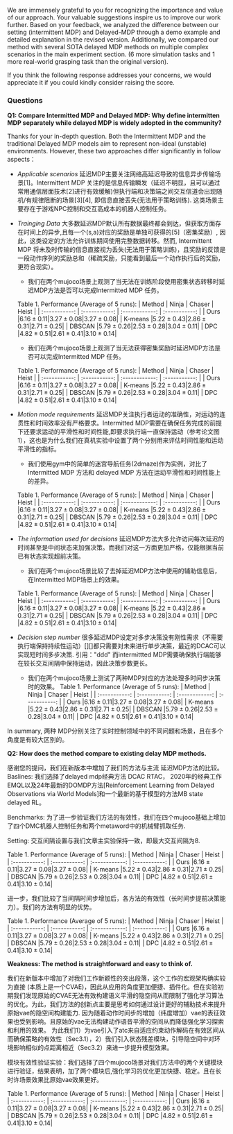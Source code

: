 We are immensely grateful to you for recognizing the importance and value of our approach. Your valuable suggestions inspire us to improve our work further. Based on your feedback, we analyzed the difference between our setting (intermittent MDP) and Delayed-MDP through a demo example and detailed explanation in the revised version. Additionally, we compared our method with several SOTA delayed MDP methods on multiple complex scenarios in the main experiment section. (6 more simulation tasks and 1 more real-world grasping task than the original version). 

If you think the following response addresses your concerns, we would appreciate it if you could kindly consider raising the score.
### Questions
**Q1: Compare Intermitted MDP and Delayed MDP: Why define intermitten MDP separately while delayed MDP is widely adopted in the community?**

Thanks for your in-depth question. Both the Intermittent MDP and the traditional Delayed MDP models aim to represent non-ideal (unstable) environments. However, these two approaches differ significantly in follow aspects：
- *Applicable scenarios* 延迟MDP主要关注网络高延迟导致的信息异步传输场景[1]。Intermittent MDP 关注的是信息传输瞬发（延迟不明显，且可以通过常用通信层面技术[2]进行有效缓解)但执行端和决策端之间交互信道会出现随机/有规律阻断的场景[3][4], 即信息直接丢失(无法用于策略训练). 这类场景主要存在于游戏NPC控制和交互高成本的机器人控制任务。
- *Trainging Data* 大多数延迟MDP默认所有数据最终都会到达，但获取方面存在时间上的异步,且每一个(s,a)对应的奖励是单独可获得的[5]（密集奖励）, 因此，这类设定的方法允许训练期间使用完整数据转移。然而, Intermittent MDP 将未及时传输的信息直接视为丢失(无法用于策略训练)，且奖励的反馈是一段动作序列的奖励总和（稀疏奖励，只能看到最后一个动作执行后的奖励，更符合现实）。
  - 我们在两个mujoco场景上观测了当无法在训练阶段使用密集状态转移时延迟MDP方法是否可以完成Intermitted MDP 任务。
  
  Table 1. Performance (Average of 5 runs):
  | Method      | Ninja | Chaser | Heist |
  | :-----------: | :-----------: | :------------: | :-----------: |
  | Ours |$6.16\pm 0.11$|$3.27\pm 0.08$|$3.27\pm 0.08$|
  | K-means  |$5.22\pm 0.43$|$2.86\pm 0.31$|$2.71\pm 0.25$|
  | DBSCAN  |$5.79\pm 0.26$|$2.53\pm 0.28$|$3.04\pm 0.11$|
  | DPC  |$4.82\pm 0.51$|$2.61\pm 0.41$|$3.10\pm 0.14$|

  - 我们在两个mujoco场景上观测了当无法获得密集奖励时延迟MDP方法是否可以完成Intermitted MDP 任务。
  
  Table 1. Performance (Average of 5 runs):
  | Method      | Ninja | Chaser | Heist |
  | :-----------: | :-----------: | :------------: | :-----------: |
  | Ours |$6.16\pm 0.11$|$3.27\pm 0.08$|$3.27\pm 0.08$|
  | K-means  |$5.22\pm 0.43$|$2.86\pm 0.31$|$2.71\pm 0.25$|
  | DBSCAN  |$5.79\pm 0.26$|$2.53\pm 0.28$|$3.04\pm 0.11$|
  | DPC  |$4.82\pm 0.51$|$2.61\pm 0.41$|$3.10\pm 0.14$|

- *Motion mode requirements* 延迟MDP关注执行者运动的准确性，对运动的连贯性和时间效率没有严格要求。Intermitted MDP需要在确保任务完成的前提下还要求运动的平滑性和时间性能,即要求执行端一直保持运动（参考论文图1），这也是为什么我们在真机实验中设置了两个分别用来评估时间性能和运动平滑性的指标。
  - 我们使用gym中的简单的迷宫导航任务(2dmaze)作为实例，对比了Intermitted MDP 方法和 delayed MDP 方法在运动平滑性和时间性能上的差异。

  Table 1. Performance (Average of 5 runs):
  | Method      | Ninja | Chaser | Heist |
  | :-----------: | :-----------: | :------------: | :-----------: |
  | Ours |$6.16\pm 0.11$|$3.27\pm 0.08$|$3.27\pm 0.08$|
  | K-means  |$5.22\pm 0.43$|$2.86\pm 0.31$|$2.71\pm 0.25$|
  | DBSCAN  |$5.79\pm 0.26$|$2.53\pm 0.28$|$3.04\pm 0.11$|
  | DPC  |$4.82\pm 0.51$|$2.61\pm 0.41$|$3.10\pm 0.14$|

- *The information used for decisions* 延迟MDP方法大多允许访问每次延迟的时间甚至是中间状态来加强决策。而我们对这一方面更加严格，仅能根据当前已有状态实现超前决策。
  - 我们在两个mujoco场景比较了去掉延迟MDP方法中使用的辅助信息后，在Intermitted MDP场景上的效果。
    
  Table 1. Performance (Average of 5 runs):
  | Method      | Ninja | Chaser | Heist |
  | :-----------: | :-----------: | :------------: | :-----------: |
  | Ours |$6.16\pm 0.11$|$3.27\pm 0.08$|$3.27\pm 0.08$|
  | K-means  |$5.22\pm 0.43$|$2.86\pm 0.31$|$2.71\pm 0.25$|
  | DBSCAN  |$5.79\pm 0.26$|$2.53\pm 0.28$|$3.04\pm 0.11$|
  | DPC  |$4.82\pm 0.51$|$2.61\pm 0.41$|$3.10\pm 0.14$|

- *Decision step number* 很多延迟MDP设定对多步决策没有刚性需求（不需要执行端保持持续性运动）[][]都只需要对未来进行单步决策，最近的DCAC可以实现短时间多步决策. 引用："ddd" 而intermittted MDP需要确保执行端能够在较长交互间隔中保持运动，因此决策步数更长。
  - 我们在两个mujoco场景上测试了两种MDP对应的方法处理多时间步决策时的效果。
  Table 1. Performance (Average of 5 runs):
  | Method      | Ninja | Chaser | Heist |
  | :-----------: | :-----------: | :------------: | :-----------: |
  | Ours |$6.16\pm 0.11$|$3.27\pm 0.08$|$3.27\pm 0.08$|
  | K-means  |$5.22\pm 0.43$|$2.86\pm 0.31$|$2.71\pm 0.25$|
  | DBSCAN  |$5.79\pm 0.26$|$2.53\pm 0.28$|$3.04\pm 0.11$|
  | DPC  |$4.82\pm 0.51$|$2.61\pm 0.41$|$3.10\pm 0.14$|


In summary, 两种 MDP分别关注了实时控制领域中的不同问题和场景，且在多个角度是有较大区别的。

**Q2: How does the method compare to existing delay MDP methods.**

感谢您的提问，我们在新版本中增加了我们的方法与主流 延迟MDP方法的比较。
Baslines: 我们选择了delayed mdp经典方法 DCAC RTAC， 2020年的经典工作EMQL以及24年最新的DOMDP方法[Reinforcement Learning from Delayed Observations via World Models]和一个最新的基于模型的方法MB state delayed RL。

Benchmarks: 为了进一步验证我们方法的有效性，我们在四个mujoco基础上增加了四个DMC机器人控制任务和两个metaword中的机械臂抓取任务.

Setting: 交互间隔设置与我们文章主实验保持一致，即最大交互间隔为8.

Table 1. Performance (Average of 5 runs):
| Method      | Ninja | Chaser | Heist |
| :-----------: | :-----------: | :------------: | :-----------: |
| Ours |$6.16\pm 0.11$|$3.27\pm 0.08$|$3.27\pm 0.08$|
| K-means  |$5.22\pm 0.43$|$2.86\pm 0.31$|$2.71\pm 0.25$|
| DBSCAN  |$5.79\pm 0.26$|$2.53\pm 0.28$|$3.04\pm 0.11$|
| DPC  |$4.82\pm 0.51$|$2.61\pm 0.41$|$3.10\pm 0.14$|

进一步，我们比较了当间隔时间步增加后，各方法的有效性（长时间步提前决策能力）。我们的方法有明显的优势。

Table 1. Performance (Average of 5 runs):
| Method      | Ninja | Chaser | Heist |
| :-----------: | :-----------: | :------------: | :-----------: |
| Ours |$6.16\pm 0.11$|$3.27\pm 0.08$|$3.27\pm 0.08$|
| K-means  |$5.22\pm 0.43$|$2.86\pm 0.31$|$2.71\pm 0.25$|
| DBSCAN  |$5.79\pm 0.26$|$2.53\pm 0.28$|$3.04\pm 0.11$|
| DPC  |$4.82\pm 0.51$|$2.61\pm 0.41$|$3.10\pm 0.14$|

**Weakness: The method is straightforward and easy to think of.**

我们在新版本中增加了对我们工作新颖性的突出段落，这个工作的宏观架构确实较为直接 (本质上是一个CVAE)，因此从应用的角度更加便捷、插件化。但在实验初期我们发现原始的CVAE无法有效构建语义平滑的隐空间从而限制了强化学习算法的优化。为此，我们方法的创新点主要是思考如何通过设计更好的辅助技术来提升原始vae的隐空间构建能力.
因为随着动作时间步的增加（纬度增加）vae的表征效果也受到影响。且原始的vae无法构建动作语音平滑的空间从而降低强化学习探索和利用的效果。
为此我们1）为vae引入了atc来自适应约束动作解码在有效区间从而确保策略的有效性（Sec3.1），2）我们引入状态残差模块，引导隐空间中对环境影响相似的点距离相近（Sec3.2）来进一步提升模型效果。

模块有效性验证实验：我们选择了四个mujoco场景对我们方法中的两个关键模块进行验证，结果表明，加了两个模块后,强化学习的优化更加快捷、稳定。且在长时许场景效果比原始vae效果更好。

Table 1. Performance (Average of 5 runs):
| Method      | Ninja | Chaser | Heist |
| :-----------: | :-----------: | :------------: | :-----------: |
| Ours |$6.16\pm 0.11$|$3.27\pm 0.08$|$3.27\pm 0.08$|
| K-means  |$5.22\pm 0.43$|$2.86\pm 0.31$|$2.71\pm 0.25$|
| DBSCAN  |$5.79\pm 0.26$|$2.53\pm 0.28$|$3.04\pm 0.11$|
| DPC  |$4.82\pm 0.51$|$2.61\pm 0.41$|$3.10\pm 0.14$|
